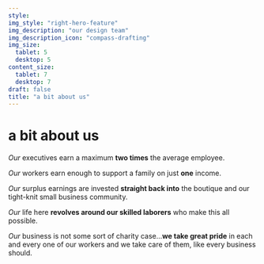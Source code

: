 ```yaml
---
style:
img_style: "right-hero-feature"
img_description: "our design team"
img_description_icon: "compass-drafting"
img_size:
  tablet: 5
  desktop: 5
content_size:
  tablet: 7
  desktop: 7
draft: false
title: "a bit about us"
---
```


# a bit about us

*Our* executives earn a maximum **two times** the average employee.

*Our* workers earn enough to support a family on just **one** income.

*Our* surplus earnings are invested **straight back into** the boutique and our tight-knit small business community.

*Our* life here **revolves around our skilled laborers** who make this all possible.

*Our* business is not some sort of charity case...**we take great pride** in each and every one of our workers and we take care of them, like every business should.